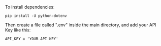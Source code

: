 To install dependencies:

```
pip install -U python-dotenv
```

Then create a file called ".env" inside the main directory, and add your API Key like this:
```
API_KEY = 'YOUR API KEY'
```
